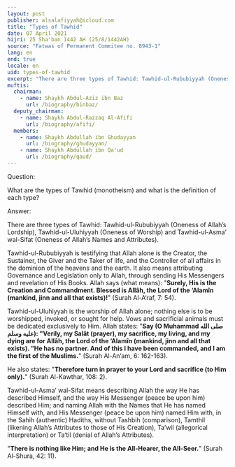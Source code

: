 ```yaml
---
layout: post
publisher: alsalafiyyah@icloud.com
title: "Types of Tawhid"
date: 07 April 2021
hijri: 25 Sha'ban 1442 AH (25/8/1442AH)
source: "Fatwas of Permanent Commitee no. 8943-1"
lang: en
end: true
locale: en
uid: types-of-tawhid
excerpt: "There are three types of Tawhid: Tawhid-ul-Rububiyyah (Oneness of Allah’s Lordship), Tawhid-ul-Uluhiyyah (Oneness of Worship) and Tawhid-ul-Asma’ wal-Sifat (Oneness of Allah’s Names and Attributes)."
muftis:
  chairman: 
    - name: Shaykh Abdul-Aziz ibn Baz
      url: /biography/binbaz/
  deputy_chairman:
    - name: Shaykh Abdul-Razzaq Al-Afifi
      url: /biography/afifi/
  members: 
    - name: Shaykh Abdullah ibn Ghudayyan
      url: /biography/ghudayyan/
    - name: Shaykh Abdullah ibn Qa'ud
      url: /biography/qaud/
---
```


Question:

What are the types of Tawhid (monotheism) and what is the definition of each type?

Answer:

There are three types of Tawhid: Tawhid-ul-Rububiyyah (Oneness of Allah’s Lordship), Tawhid-ul-Uluhiyyah (Oneness of Worship) and Tawhid-ul-Asma’ wal-Sifat (Oneness of Allah’s Names and Attributes). 

Tawhid-ul-Rububiyyah is testifying that Allah alone is the Creator, the Sustainer, the Giver and the Taker of life, and the Controller of all affairs in the dominion of the heavens and the earth. It also means attributing Governance and Legislation only to Allah, through sending His Messengers and revelation of His Books. Allah says (what means): "**Surely, His is the Creation and Commandment. Blessed is Allâh, the Lord of the ‘Alamîn (mankind, jinn and all that exists)!**" (Surah Al-A‘raf, 7: 54). 

Tawhid-ul-Uluhiyyah is the worship of Allah alone; nothing else is to be worshipped, invoked, or sought for help. Vows and sacrificial animals must be dedicated exclusively to Him. Allah states: "**Say (O Muhammad صلى الله عليه وسلم): "Verily, my Salât (prayer), my sacrifice, my living, and my dying are for Allâh, the Lord of the ‘Alamîn (mankind, jinn and all that exists). "He has no partner. And of this I have been commanded, and I am the first of the Muslims.**" (Surah Al-An‘am, 6: 162-163). 

He also states: "**Therefore turn in prayer to your Lord and sacrifice (to Him only).**" (Surah Al-Kawthar, 108: 2). 

Tawhid-ul-Asma’ wal-Sifat means describing Allah the way He has described Himself, and the way His Messenger (peace be upon him) described Him; and naming Allah with the Names that He has named Himself with, and His Messenger (peace be upon him) named Him with, in the Sahih (authentic) Hadiths, without Tashbih (comparison), Tamthil (likening Allah’s Attributes to those of His Creation), Ta’wil (allegorical interpretation) or Ta‘til (denial of Allah’s Attributes).

"**There is nothing like Him; and He is the All-Hearer, the All-Seer.**" (Surah Al-Shura, 42: 11).
